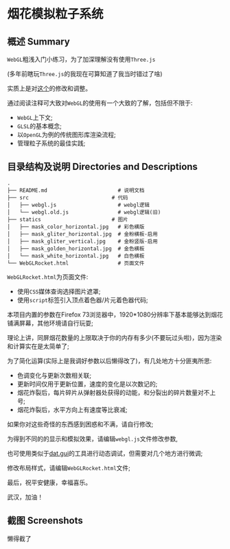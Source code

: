 # 烟花模拟粒子系统

## 概述 Summary

`WebGL`粗浅入门小练习，为了加深理解没有使用`Three.js`

(多年前瞎玩`Three.js`的我现在可算知道了我当时错过了啥)

实质上是对[这个](https://wow.techbrood.com/fiddle/32069)的修改和调整。

通过阅读注释可大致对`WebGL`的使用有一个大致的了解，包括但不限于:

- `WebGL`上下文;
- `GLSL`的基本概念;
- 以`OpenGL`为例的传统图形库渲染流程;
- 管理粒子系统的最佳实践;

## 目录结构及说明 Directories and Descriptions

``` shell
.
├── README.md                       # 说明文档
├── src                           # 代码
│   ├── webgl.js                    # webgl逻辑
│   └── webgl.old.js                # webgl逻辑(旧)
├── statics                       # 图片
│   ├── mask_color_horizontal.jpg   # 彩色横版
│   ├── mask_gliter_horizontal.jpg  # 金粉横板-启用
│   ├── mask_gliter_vertical.jpg    # 金粉竖版-启用
│   ├── mask_golden_horizontal.jpg  # 金色横板
│   └── mask_white_horizontal.jpg   # 白色横板
└── WebGLRocket.html                # 页面文件
```

`WebGLRocket.html`为页面文件:

- 使用`CSS`媒体查询选择图片遮罩;
- 使用`script`标签引入顶点着色器/片元着色器代码;

本项目内置的参数在Firefox 73浏览器中，1920*1080分辨率下基本能够达到烟花铺满屏幕，其他环境请自行玩耍;

理论上讲，同屏烟花数量的上限取决于你的内存有多少(不要玩过头啦)，因为渲染和计算实在是太简单了;

为了简化运算(实际上是我调好参数以后懒得改了)，有几处地方十分匪夷所思:

- 色调变化与更新次数相关联;
- 更新时间仅用于更新位置，速度的变化是以次数记的;
- 烟花炸裂后，每片碎片从弹射器处获得的动能，和分裂出的碎片数量对不上号;
- 烟花炸裂后，水平方向上有速度等比衰减;

如果你对这些奇怪的东西感到困惑和不满，请自行修改;

为得到不同的的显示和模拟效果，请编辑`webgl.js`文件修改参数,

也可使用类似于[dat.gui](https://github.com/dataarts/dat.gui)的工具进行动态调试，但需要对几个地方进行微调;

修改布局样式，请编辑`WebGLRocket.html`文件;

最后，祝平安健康，幸福喜乐。

武汉，加油！

## 截图 Screenshots

懒得截了
